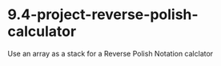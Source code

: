 # 9.4-project-reverse-polish-calculator

Use an array as a stack for a Reverse Polish Notation calclator
